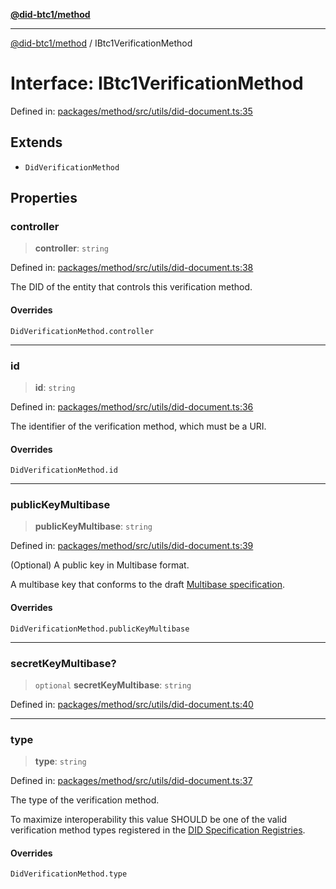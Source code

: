 [**@did-btc1/method**](../README.md)

***

[@did-btc1/method](../globals.md) / IBtc1VerificationMethod

# Interface: IBtc1VerificationMethod

Defined in: [packages/method/src/utils/did-document.ts:35](https://github.com/dcdpr/did-btc1-js/blob/751aedd75738c26882a2149e644ae32b9e424707/packages/method/src/utils/did-document.ts#L35)

## Extends

- `DidVerificationMethod`

## Properties

### controller

> **controller**: `string`

Defined in: [packages/method/src/utils/did-document.ts:38](https://github.com/dcdpr/did-btc1-js/blob/751aedd75738c26882a2149e644ae32b9e424707/packages/method/src/utils/did-document.ts#L38)

The DID of the entity that controls this verification method.

#### Overrides

`DidVerificationMethod.controller`

***

### id

> **id**: `string`

Defined in: [packages/method/src/utils/did-document.ts:36](https://github.com/dcdpr/did-btc1-js/blob/751aedd75738c26882a2149e644ae32b9e424707/packages/method/src/utils/did-document.ts#L36)

The identifier of the verification method, which must be a URI.

#### Overrides

`DidVerificationMethod.id`

***

### publicKeyMultibase

> **publicKeyMultibase**: `string`

Defined in: [packages/method/src/utils/did-document.ts:39](https://github.com/dcdpr/did-btc1-js/blob/751aedd75738c26882a2149e644ae32b9e424707/packages/method/src/utils/did-document.ts#L39)

(Optional) A public key in Multibase format.

A multibase key that conforms to the draft
[Multibase specification](https://datatracker.ietf.org/doc/draft-multiformats-multibase/).

#### Overrides

`DidVerificationMethod.publicKeyMultibase`

***

### secretKeyMultibase?

> `optional` **secretKeyMultibase**: `string`

Defined in: [packages/method/src/utils/did-document.ts:40](https://github.com/dcdpr/did-btc1-js/blob/751aedd75738c26882a2149e644ae32b9e424707/packages/method/src/utils/did-document.ts#L40)

***

### type

> **type**: `string`

Defined in: [packages/method/src/utils/did-document.ts:37](https://github.com/dcdpr/did-btc1-js/blob/751aedd75738c26882a2149e644ae32b9e424707/packages/method/src/utils/did-document.ts#L37)

The type of the verification method.

To maximize interoperability this value SHOULD be one of the valid verification method types
registered in the [DID Specification Registries](https://www.w3.org/TR/did-spec-registries/#verification-method-types).

#### Overrides

`DidVerificationMethod.type`
